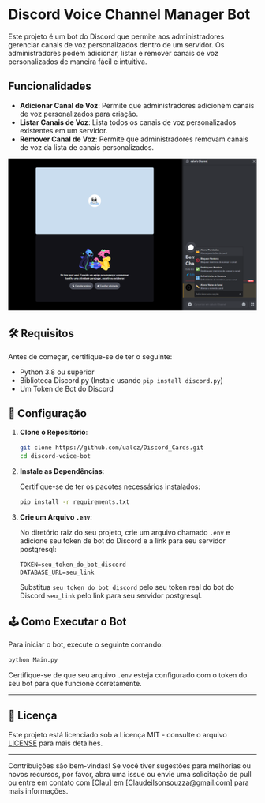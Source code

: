 
# Discord Voice Channel Manager Bot

Este projeto é um bot do Discord que permite aos administradores gerenciar canais de voz personalizados dentro de um servidor. Os administradores podem adicionar, listar e remover canais de voz personalizados de maneira fácil e intuitiva.

## Funcionalidades

- **Adicionar Canal de Voz**: Permite que administradores adicionem canais de voz personalizados para criação.
- **Listar Canais de Voz**: Lista todos os canais de voz personalizados existentes em um servidor.
- **Remover Canal de Voz**: Permite que administradores removam canais de voz da lista de canais personalizados.

![Alt text](./img/image.png)
## 🛠️ Requisitos

Antes de começar, certifique-se de ter o seguinte:

- Python 3.8 ou superior
- Biblioteca Discord.py (Instale usando `pip install discord.py`)
- Um Token de Bot do Discord

## 🔧 Configuração

1. **Clone o Repositório**:

   ```bash
   git clone https://github.com/ualcz/Discord_Cards.git
   cd discord-voice-bot
   ```

2. **Instale as Dependências**:

   Certifique-se de ter os pacotes necessários instalados:

   ```bash
   pip install -r requirements.txt
   ```

3. **Crie um Arquivo `.env`**:

   No diretório raiz do seu projeto, crie um arquivo chamado `.env` e adicione seu token de bot do Discord e a link para seu servidor postgresql:

   ```plaintext
   TOKEN=seu_token_do_bot_discord
   DATABASE_URL=seu_link
   ```

   Substitua `seu_token_do_bot_discord` pelo seu token real do bot do Discord `seu_link` pelo link para seu servidor postgresql.

## 🕹️ Como Executar o Bot

Para iniciar o bot, execute o seguinte comando:

```bash
python Main.py
```

Certifique-se de que seu arquivo `.env` esteja configurado com o token do seu bot para que funcione corretamente.

---
## 📄 Licença

Este projeto está licenciado sob a Licença MIT - consulte o arquivo [LICENSE](LICENSE) para mais detalhes.

---
Contribuições são bem-vindas! Se você tiver sugestões para melhorias ou novos recursos, por favor, abra uma issue ou envie uma solicitação de pull ou entre em contato com [Clau] em [Claudeilsonsouzza@gmail.com] para mais informações.